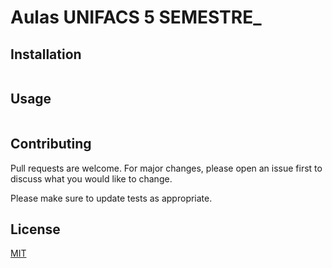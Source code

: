 # Aulas UNIFACS 5 SEMESTRE_


## Installation


```bash
```

## Usage

```js

```

## Contributing
Pull requests are welcome. For major changes, please open an issue first to discuss what you would like to change.

Please make sure to update tests as appropriate.

## License
[MIT](https://choosealicense.com/licenses/mit/)
